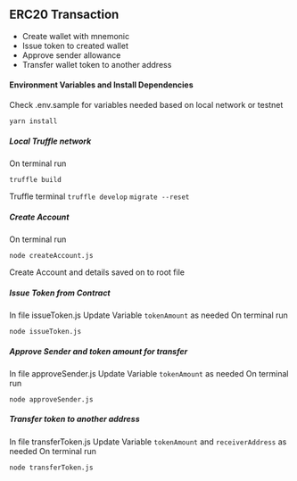 ## ERC20 Transaction 

- Create wallet with mnemonic
- Issue token to created wallet
- Approve sender allowance
- Transfer wallet token to another address

#### Environment Variables and Install Dependencies
Check .env.sample for variables needed based on local network or testnet
```ssh
yarn install
```

##### Local Truffle network
On terminal run
```ssh
truffle build
```
Truffle terminal
```truffle develop```
```migrate --reset```

##### Create Account 
On terminal run
```ssh
node createAccount.js
```
Create Account and details saved on to root file 

##### Issue Token from Contract
In file issueToken.js
Update Variable ```tokenAmount``` as needed
On terminal run
```ssh
node issueToken.js
```
##### Approve Sender and token amount for transfer
In file approveSender.js
Update Variable ```tokenAmount``` as needed
On terminal run
```ssh
node approveSender.js
```
##### Transfer token to another address
In file transferToken.js
Update Variable ```tokenAmount``` and ```receiverAddress``` as needed
On terminal run
```ssh
node transferToken.js
```

